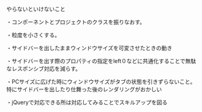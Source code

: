 やらないといけないこと



・コンポーネントとプロジェクトのクラスを振りなおす。

・粒度を小さくする。

・サイドバーを出したままウィンドウサイズを可変させたときの動き

・サイドバーを出す際のプロパティの指定をleft０などに共通化することで無駄なレスポンシブ対応を減らす。

・PCサイズに広げた時にウィンドウサイズがタブの状態を引きずらないこと。特にサイドバーを出したり仕舞った後のレンダリングがおかしい

・jQueryで対応できる所は対応してみることでスキルアップを図る



